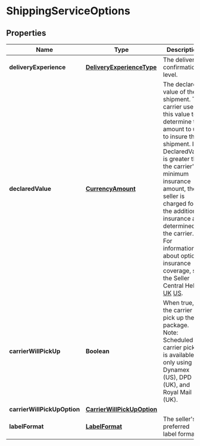 
# ShippingServiceOptions

## Properties
Name | Type | Description | Notes
------------ | ------------- | ------------- | -------------
**deliveryExperience** | [**DeliveryExperienceType**](DeliveryExperienceType.md) | The delivery confirmation level. | 
**declaredValue** | [**CurrencyAmount**](CurrencyAmount.md) | The declared value of the shipment. The carrier uses this value to determine the amount to use to insure the shipment. If DeclaredValue is greater than the carrier&#39;s minimum insurance amount, the seller is charged for the additional insurance as determined by the carrier. For information about optional insurance coverage, see the Seller Central Help [UK](https://sellercentral.amazon.co.uk/gp/help/200204080) [US](https://sellercentral.amazon.com/gp/help/200204080). |  [optional]
**carrierWillPickUp** | **Boolean** | When true, the carrier will pick up the package.  Note: Scheduled carrier pickup is available only using Dynamex (US), DPD (UK), and Royal Mail (UK). | 
**carrierWillPickUpOption** | [**CarrierWillPickUpOption**](CarrierWillPickUpOption.md) |  |  [optional]
**labelFormat** | [**LabelFormat**](LabelFormat.md) | The seller&#39;s preferred label format. |  [optional]



